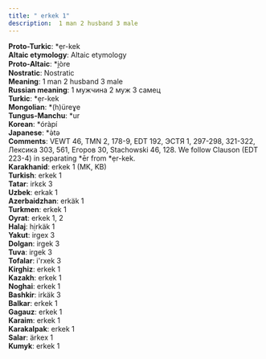 ```yaml
---
title: " erkek 1"
description:  1 man 2 husband 3 male
---
```


<strong>Proto-Turkic</strong>:  *ẹr-kek<br>
<strong>Altaic etymology</strong>:  Altaic etymology<br>
<strong> Proto-Altaic</strong>:  *i̯òre<br>
<strong>Nostratic</strong>:  Nostratic<br>
<strong>Meaning</strong>:  1 man 2 husband 3 male<br>
<strong>Russian meaning</strong>:  1 мужчина 2 муж 3 самец<br>
<strong>Turkic</strong>:  *ẹr-kek<br>
<strong>Mongolian</strong>:  *(h)üreɣe<br>
<strong>Tungus-Manchu</strong>:  *ur<br>
<strong>Korean</strong>:  *óràpí<br>
<strong>Japanese</strong>:  *ǝ̀tǝ<br>
<strong>Comments</strong>:  VEWT 46, TMN 2, 178-9, EDT 192, ЭСТЯ 1, 297-298, 321-322, Лексика 303, 561, Егоров 30, Stachowski 46, 128. We follow Clauson (EDT 223-4) in separating *ēr from *ẹr-kek.<br>
<strong>Karakhanid</strong>:  erkek 1 (MK, KB)<br>
<strong>Turkish</strong>:  erkek 1<br>
<strong>Tatar</strong>:  irkɛk 3<br>
<strong>Uzbek</strong>:  erkak 1<br>
<strong>Azerbaidzhan</strong>:  erkäk 1<br>
<strong>Turkmen</strong>:  erkek 1<br>
<strong>Oyrat</strong>:  erkek 1, 2<br>
<strong>Halaj</strong>:  hịrkäk 1<br>
<strong>Yakut</strong>:  irgex 3<br>
<strong>Dolgan</strong>:  irgek 3<br>
<strong>Tuva</strong>:  irgek 3<br>
<strong>Tofalar</strong>:  i'rxek 3<br>
<strong>Kirghiz</strong>:  erkek 1<br>
<strong>Kazakh</strong>:  erkek 1<br>
<strong>Noghai</strong>:  erkek 1<br>
<strong>Bashkir</strong>:  irkäk 3<br>
<strong>Balkar</strong>:  erkek 1<br>
<strong>Gagauz</strong>:  erkek 1<br>
<strong>Karaim</strong>:  erkek 1<br>
<strong>Karakalpak</strong>:  erkek 1<br>
<strong>Salar</strong>:  ärkex 1<br>
<strong>Kumyk</strong>:  erkek 1<br>


